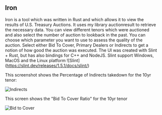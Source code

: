 ## Iron

Iron is a tool which was written in Rust and which allows it to view the results of U.S. Treasury Auctions. It uses my library auctionresult to retrieve the necessary data. You can view different tenors which were auctioned and also select the number of auction to lookback in the past. You can choose which parameter you want to use to assess the quality of the auction. Select either Bid To Cover, Primary Dealers or Indirects to get a notion of how good the auction was executed. The UI was created with Slint + Rust, but has also bindings for C++ and NodeJS. Slint support Windows, MacOS and the Linux platform ![Slint] (https://slint.dev/releases/1.5.1/docs/slint/)

This screenshot shows the Percentage of Indirects takedown for the 10yr tenor:

![Indirects](https://github.com/foxkill/iron/assets/7531860/e4491d1d-dcd1-454d-995a-96043a07ac49)

This screen shows the "Bid To Cover Ratio" for the 10yr tenor

![Bid to Cover](https://github.com/foxkill/iron/assets/7531860/616c5ad9-7ac3-432b-b3da-cb177e23b3cd)


